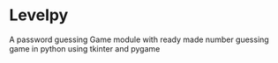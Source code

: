 # Levelpy
A password guessing Game module with ready made number guessing game in python using tkinter and pygame

